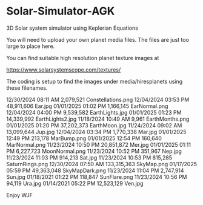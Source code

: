 # Solar-Simulator-AGK
 3D Solar system simulator using Keplerian Equations

You will need to upload your own planet media files.  The files are just too large to place here.

You can find suitable high resolution planet texture images at 

https://www.solarsystemscope.com/textures/

The coding is setup to find the images under media/hiresplanets using these filenames.

12/30/2024  08:11 AM         2,079,521 Constellations.png
12/04/2024  03:53 PM        48,911,606 Ear.jpg
01/01/2025  01:02 PM         1,166,145 EarNormal.png
12/04/2024  04:00 PM         9,539,582 EarthLights.jpg
01/01/2025  01:23 PM        14,339,992 EarthLights2.jpg
11/18/2024  10:49 AM             9,961 EarthMonths.png
01/01/2025  01:20 PM        37,202,373 EarthMoon.jpg
11/24/2024  09:02 AM        13,099,644 Jup.jpg
12/04/2024  03:34 PM         1,770,338 Mar.jpg
01/01/2025  12:49 PM           213,178 MarBump.png
01/01/2025  12:54 PM           160,640 MarNormal.png
11/23/2024  10:50 PM        20,851,872 Mer.jpg
01/01/2025  01:11 PM         6,227,723 MoonNormal.png
11/23/2024  10:52 PM           351,967 Nep.jpg
11/23/2024  11:03 PM           914,213 Sat.jpg
11/23/2024  10:53 PM           815,285 SaturnRings.png
12/30/2024  07:50 AM       133,315,363 SkyMap.png
01/17/2025  05:59 PM        49,363,048 SkyMapDark.png
11/23/2024  11:04 PM         2,747,914 Sun.jpg
01/18/2021  01:22 PM           118,847 SunFlare.png
11/23/2024  10:56 PM            94,119 Ura.jpg
01/14/2021  05:22 PM        12,523,129 Ven.jpg

Enjoy
WJF

